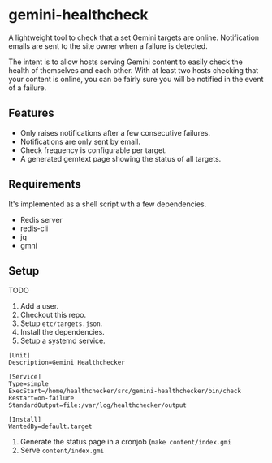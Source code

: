 # gemini-healthcheck

A lightweight tool to check that a set Gemini targets are online. Notification emails are sent to the site owner when a failure is detected.

The intent is to allow hosts serving Gemini content to easily check the health of themselves and each other. With at least two hosts checking that your content is online, you can be fairly sure you will be notified in the event of a failure.


## Features

- Only raises notifications after a few consecutive failures.
- Notifications are only sent by email.
- Check frequency is configurable per target.
- A generated gemtext page showing the status of all targets.


## Requirements

It's implemented as a shell script with a few dependencies.

- Redis server
- redis-cli
- jq
- gmni


## Setup

TODO

1. Add a user.
1. Checkout this repo.
1. Setup `etc/targets.json`.
1. Install the dependencies.
1. Setup a systemd service.

```
[Unit]
Description=Gemini Healthchecker

[Service]
Type=simple
ExecStart=/home/healthchecker/src/gemini-healthchecker/bin/check
Restart=on-failure
StandardOutput=file:/var/log/healthchecker/output

[Install]
WantedBy=default.target
```

1. Generate the status page in a cronjob (`make content/index.gmi`
1. Serve `content/index.gmi`


